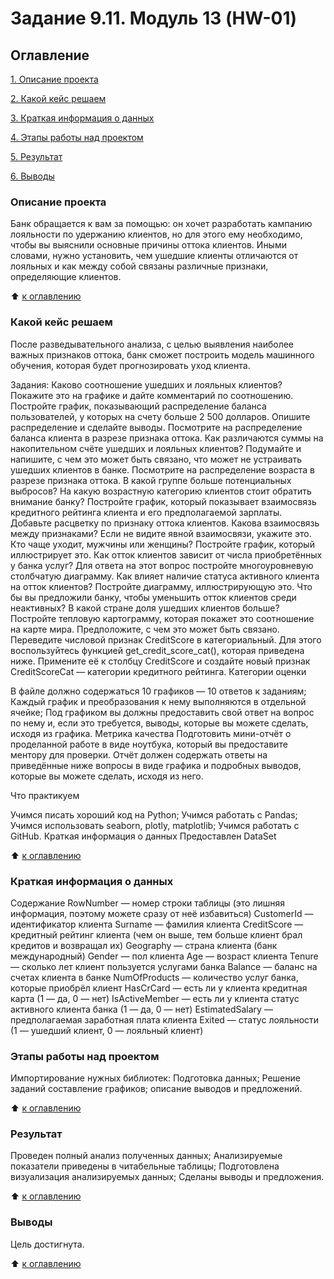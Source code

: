                                                         
  # Задание 9.11. Модуль 13 (HW-01)

## Оглавление
[1. Описание проекта](https://github.com/dushaelena1319/Skillfactory/blob/main/Задание%209.11.%20Модуль%2013%20(HW-01)/README.md#Описание-проекта)

[2. Какой кейс решаем](https://github.com/dushaelena1319/Skillfactory/blob/main/Задание%209.11.%20Модуль%2013%20(HW-01)/README.md#Какой-кейс-решаем)

[3. Краткая информация о данных](https://github.com/dushaelena1319/Skillfactory/blob/main/Задание%209.11.%20Модуль%2013%20(HW-01)/README.md#Краткая-информация-о-данных)

[4. Этапы работы над проектом](https://github.com/dushaelena1319/Skillfactory/blob/main/Задание%209.11.%20Модуль%2013%20(HW-01)/README.md#Этапы-работы-над-проектом)

[5. Результат](https://github.com/dushaelena1319/Skillfactory/blob/main/Задание%209.11.%20Модуль%2013%20(HW-01)/README.md#Результат)

[6. Выводы](https://github.com/dushaelena1319/Skillfactory/blob/main/Задание%209.11.%20Модуль%2013%20(HW-01)/README.md#Выводы)


### Описание проекта
Банк обращается к вам за помощью: он хочет разработать кампанию лояльности по удержанию клиентов, но для этого ему необходимо, чтобы вы выяснили основные причины оттока клиентов. Иными словами, нужно установить, чем ушедшие клиенты отличаются от лояльных и как между собой связаны различные признаки, определяющие клиентов.


:arrow_up: [к оглавлению](https://github.com/dushaelena1319/Skillfactory/blob/main/Задание%209.11.%20Модуль%2013%20(HW-01)/README.md#Оглавление)

### Какой кейс решаем
После разведывательного анализа, с целью выявления наиболее важных признаков оттока, банк сможет построить модель машинного обучения, которая будет прогнозировать уход клиента.

Задания:
Каково соотношение ушедших и лояльных клиентов? Покажите это на графике и дайте комментарий по соотношению.
Постройте график, показывающий распределение баланса пользователей, у которых на счету больше 2 500 долларов. Опишите распределение и сделайте выводы.
Посмотрите на распределение баланса клиента в разрезе признака оттока. Как различаются суммы на накопительном счёте ушедших и лояльных клиентов? Подумайте и напишите, с чем это может быть связано, что может не устраивать ушедших клиентов в банке.
Посмотрите на распределение возраста в разрезе признака оттока. В какой группе больше потенциальных выбросов? На какую возрастную категорию клиентов стоит обратить внимание банку?
Постройте график, который показывает взаимосвязь кредитного рейтинга клиента и его предполагаемой зарплаты. Добавьте расцветку по признаку оттока клиентов. Какова взаимосвязь между признаками? Если не видите явной взаимосвязи, укажите это.
Кто чаще уходит, мужчины или женщины? Постройте график, который иллюстрирует это.
Как отток клиентов зависит от числа приобретённых у банка услуг? Для ответа на этот вопрос постройте многоуровневую столбчатую диаграмму.
Как влияет наличие статуса активного клиента на отток клиентов? Постройте диаграмму, иллюстрирующую это. Что бы вы предложили банку, чтобы уменьшить отток клиентов среди неактивных?
В какой стране доля ушедших клиентов больше? Постройте тепловую картограмму, которая покажет это соотношение на карте мира. Предположите, с чем это может быть связано.
Переведите числовой признак CreditScore в категориальный. Для этого воспользуйтесь функцией get_credit_score_cat(), которая приведена ниже. Примените её к столбцу CreditScore и создайте новый признак CreditScoreCat — категории кредитного рейтинга.
Категории оценки

В файле должно содержаться 10 графиков — 10 ответов к заданиям;
Каждый график и преобразования к нему выполняются в отдельной ячейке;
Под графиком вы должны предоставить свой ответ на вопрос по нему и, если это требуется, выводы, которые вы можете сделать, исходя из графика.
Метрика качества
Подготовить мини-отчёт о проделанной работе в виде ноутбука, который вы предоставите ментору для проверки. Отчёт должен содержать ответы на приведённые ниже вопросы в виде графика и подробных выводов, которые вы можете сделать, исходя из него.

Что практикуем

Учимся писать хороший код на Python;
Учимся работать с Pandas;
Учимся использовать seaborn, plotly, matplotlib;
Учимся работать с GitHub.
Краткая информация о данных
Предоставлен DataSet


:arrow_up: [к оглавлению](https://github.com/dushaelena1319/Skillfactory/blob/main/Задание%209.11.%20Модуль%2013%20(HW-01)/README.md#Оглавление)

### Краткая информация о данных
Содержание RowNumber — номер строки таблицы (это лишняя информация, поэтому можете сразу от неё избавиться) CustomerId — идентификатор клиента Surname — фамилия клиента CreditScore — кредитный рейтинг клиента (чем он выше, тем больше клиент брал кредитов и возвращал их) Geography — страна клиента (банк международный) Gender — пол клиента Age — возраст клиента Tenure — сколько лет клиент пользуется услугами банка Balance — баланс на счетах клиента в банке NumOfProducts — количество услуг банка, которые приобрёл клиент HasCrCard — есть ли у клиента кредитная карта (1 — да, 0 — нет) IsActiveMember — есть ли у клиента статус активного клиента банка (1 — да, 0 — нет) EstimatedSalary — предполагаемая заработная плата клиента Exited — статус лояльности (1 — ушедший клиент, 0 — лояльный клиент)

### Этапы работы над проектом
Импортирование нужных библиотек:
Подготовка данных;
Решение заданий
составление графиков;
описание выводов и предложений.

:arrow_up: [к оглавлению](https://github.com/dushaelena1319/Skillfactory/blob/main/Задание%209.11.%20Модуль%2013%20(HW-01)/README.md#Оглавление)

### Результат
Проведен полный анализ полученных данных;
Анализируемые показатели приведены в читабельные таблицы;
Подготовлена визуализация анализируемых данных;
Сделаны выводы и предложения.

:arrow_up: [к оглавлению](https://github.com/dushaelena1319/Skillfactory/blob/main/Задание%209.11.%20Модуль%2013%20(HW-01)/README.md#Оглавление)

### Выводы
Цель достигнута.

:arrow_up: [к оглавлению](https://github.com/dushaelena1319/Skillfactory/blob/main/Задание%209.11.%20Модуль%2013%20(HW-01)/README.md#Оглавление)
















